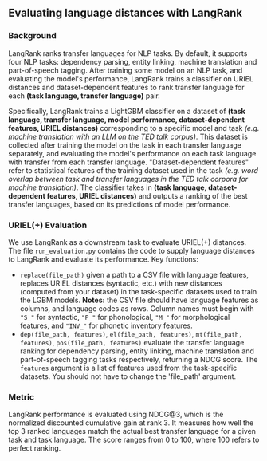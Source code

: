 ## Evaluating language distances with LangRank

### Background

LangRank ranks transfer languages for NLP tasks. By default, it supports four NLP tasks: dependency parsing, entity linking, machine translation and part-of-speech tagging.
After training some model on an NLP task, and evaluating the model's performance, LangRank trains a classifier on URIEL distances and dataset-dependent features to rank transfer language for each **(task language, transfer language)** pair.

Specifically, LangRank trains a LightGBM classifier on a dataset of **(task language, transfer language, model performance, dataset-dependent features, URIEL distances)** corresponding to a specific model and task *(e.g. machine translation with an LLM on the TED talk corpus)*. This dataset is collected after training the model on the task in each transfer language separately, and evaluating the model's performance on each task language with transfer from each transfer language. "Dataset-dependent features" refer to statistical features of the training dataset used in the task *(e.g. word overlap between task and transfer languages in the TED talk corpora for machine translation)*. The classifier takes in **(task language, dataset-dependent features, URIEL distances)** and outputs a ranking of the best transfer languages, based on its predictions of model performance.

### URIEL(+) Evaluation

We use LangRank as a downstream task to evaluate URIEL(+) distances. The file `run_evaluation.py` contains the code to supply language distances to LangRank and evaluate its performance.
Key functions:
- `replace(file_path)` given a path to a CSV file with language features, replaces URIEL distances (syntactic, etc.) with new distances (computed from your dataset) in the task-specific datasets used to train the LGBM models. **Notes:** the CSV file should have language features as columns, and language codes as rows. Column names must begin with `"S_"` for syntactic, `"P_"` for phonological, `"M_"` for morphological features, and `"INV_"` for phonetic inventory features.
- `dep(file_path, features)`, `el(file_path, features)`, `mt(file_path, features)`, `pos(file_path, features)` evaluate the transfer language ranking for dependency parsing, entity linking, machine translation and part-of-speech tagging tasks respectively, returning a NDCG score. The `features` argument is a list of features used from the task-specific datasets. You should not have to change the 'file_path' argument.

### Metric

LangRank performance is evaluated using NDCG@3, which is the normalized discounted cumulative gain at rank 3. It measures how well the top 3 ranked languages match the actual best transfer language for a given task and task language.
The score ranges from 0 to 100, where 100 refers to perfect ranking.

